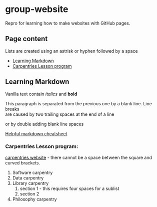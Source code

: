 # group-website
Repro for learning how to make websites with GitHub pages.

## Page content
Lists are created using an astrisk or hyphen followed by a space
* [Learning Markdown](#learning-markdown)
* [Carpentries Lesson program](#carpentries-lesson-program)

## Learning Markdown

Vanilla text contain *italics* and **bold**

This paragraph is separated from the previous one by a blank line.
Line breaks  
are caused by two trailing spaces at the end of a line

or by double adding blank line spaces

[Helpful markdown cheatsheet](https://www.markdownguide.org/cheat-sheet)

### Carpentries Lesson program:
[carpentries website](http://carpentries.org/) - there cannot be a space between the square and curved brackets.

1. Software carpentry
2. Data carpentry
3. Library carpentry
    1. section 1 - this requires four spaces for a sublist
    2. section 2
4. Philosophy carpentry
